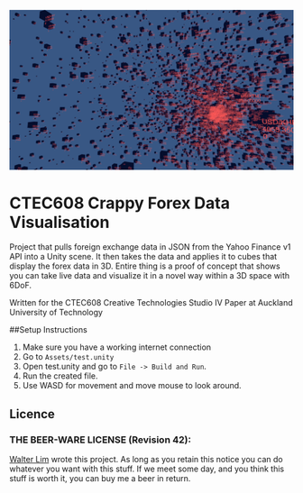 
![Forex](https://github.com/waltzaround/CTEC608-Crappy-Forex-Prototype/blob/master/forex.png?raw=true)

# CTEC608 Crappy Forex Data Visualisation

Project that pulls foreign exchange data in JSON from the Yahoo Finance v1 API into a Unity scene. It then takes the data and applies it to cubes that display the forex data in 3D. Entire thing is a proof of concept that shows you can take live data and visualize it in a novel way within a 3D space with 6DoF.

Written for the CTEC608 Creative Technologies Studio IV Paper at Auckland University of Technology

##Setup Instructions

1.  Make sure you have a working internet connection
2.  Go to `Assets/test.unity`
3.	Open test.unity and go to `File -> Build and Run`.
4.	Run the created file.
5.	Use WASD for movement and move mouse to look around.


## Licence

### THE BEER-WARE LICENSE (Revision 42):

[Walter Lim](mailto:waltissomewhere@gmail.com) wrote this project.  As long as you retain this notice you can do whatever you want with this stuff. If we meet some day, and you think this stuff is worth it, you can buy me a beer in return.
